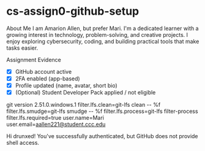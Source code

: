 # cs-assign0-github-setup
About Me
I am Amarion Allen, but prefer Mari. I'm a dedicated learner with a growing interest in technology, problem-solving, and creative projects. I enjoy exploring cybersecurity, coding, and building practical tools that make tasks easier.

Assignment Evidence
- [x] GitHub account active
- [x] 2FA enabled (app-based)
- [x] Profile updated (name, avatar, short bio)
- [x] (Optional) Student Developer Pack applied / not eligible

git version 2.51.0.windows.1
filter.lfs.clean=git-lfs clean -- %f
filter.lfs.smudge=git-lfs smudge -- %f
filter.lfs.process=git-lfs filter-process
filter.lfs.required=true
user.name=Mari
user.email=aallen221@student.ccc.edu

Hi drunxed! You've successfully authenticated, but GitHub does not provide shell access.

